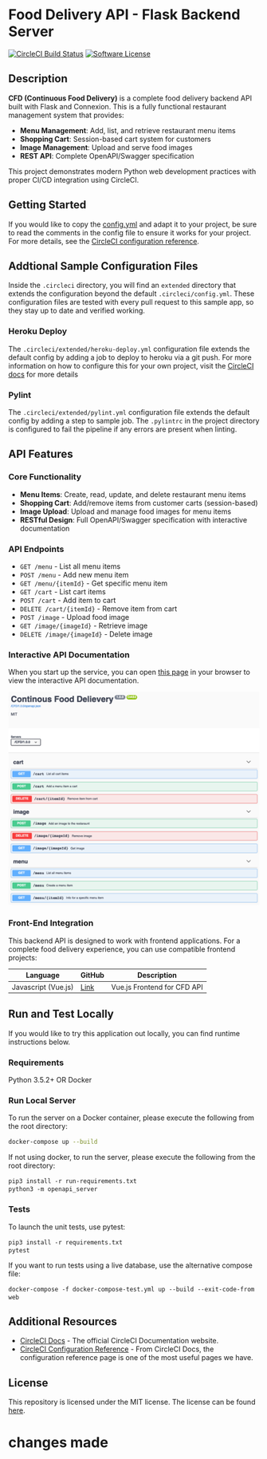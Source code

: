 # Food Delivery API - Flask Backend Server

[![CircleCI Build Status](https://circleci.com/gh/CircleCI-Public/sample-python-cfd.svg?style=shield)](https://circleci.com/gh/CircleCI-Public/sample-python-cfd) [![Software License](https://img.shields.io/badge/license-MIT-blue.svg)](https://raw.githubusercontent.com/CircleCI-Public/sample-python-cfd/main/LICENSE)

## Description

**CFD (Continuous Food Delivery)** is a complete food delivery backend API built with Flask and Connexion. This is a fully functional restaurant management system that provides:

- **Menu Management**: Add, list, and retrieve restaurant menu items
- **Shopping Cart**: Session-based cart system for customers
- **Image Management**: Upload and serve food images
- **REST API**: Complete OpenAPI/Swagger specification

This project demonstrates modern Python web development practices with proper CI/CD integration using CircleCI.

## Getting Started

If you would like to copy the [config.yml](https://github.com/CircleCI-public/sample-python-cfd/blob/main/.circleci/config.yml) and adapt it to your project, be sure to read the comments in the config file to ensure it works for your project. For more details, see the [CircleCI configuration reference](https://circleci.com/docs/2.0/configuration-reference/).

## Addtional Sample Configuration Files

Inside the `.circleci` directory, you will find an `extended` directory that extends the configuration beyond the default `.circleci/config.yml`. These configuration files are tested with every pull request to this sample app, so they stay up to date and verified working.

### Heroku Deploy

The `.circleci/extended/heroku-deploy.yml` configuration file extends the default config by adding a job to deploy to heroku via a git push. For more information on how to configure this for your own project, visit the [CircleCI docs](https://circleci.com/docs/2.0/deployment-integrations/#a-simple-example-using-heroku) for more details

### Pylint

The `.circleci/extended/pylint.yml` configuration file extends the default config by adding a step to sample job. The `.pylintrc` in the project directory is configured to fail the pipeline if any errors are present when linting.

## API Features

### Core Functionality

- **Menu Items**: Create, read, update, and delete restaurant menu items
- **Shopping Cart**: Add/remove items from customer carts (session-based)
- **Image Upload**: Upload and manage food images for menu items
- **RESTful Design**: Full OpenAPI/Swagger specification with interactive documentation

### API Endpoints

- `GET /menu` - List all menu items
- `POST /menu` - Add new menu item
- `GET /menu/{itemId}` - Get specific menu item
- `GET /cart` - List cart items
- `POST /cart` - Add item to cart
- `DELETE /cart/{itemId}` - Remove item from cart
- `POST /image` - Upload food image
- `GET /image/{imageId}` - Retrieve image
- `DELETE /image/{imageId}` - Delete image

### Interactive API Documentation

When you start up the service, you can open [this page](http://localhost:8080/CFD/1.0.0/ui/) in your browser to view the interactive API documentation.

![Swagger UI Screenshot](https://raw.githubusercontent.com/CircleCI-Public/sample-python-cfd/main/.github/img/preview.png)

### Front-End Integration

This backend API is designed to work with frontend applications. For a complete food delivery experience, you can use compatible frontend projects:

| Language |  GitHub | Description |
|---|---|---|
|  Javascript (Vue.js) | [Link](https://github.com/CircleCI-Public/sample-javascript-cfd)  | Vue.js Frontend for CFD API |

## Run and Test Locally

If you would like to try this application out locally, you can find runtime instructions below.

### Requirements

Python 3.5.2+ OR Docker

### Run Local Server

To run the server on a Docker container, please execute the following from the root directory:

```bash
docker-compose up --build
```

If not using docker, to run the server, please execute the following from the root directory:

```
pip3 install -r run-requirements.txt
python3 -m openapi_server
```

### Tests

To launch the unit tests, use pytest:

```
pip3 install -r requirements.txt
pytest
```

If you want to run tests using a live database, use the alternative compose file:

```
docker-compose -f docker-compose-test.yml up --build --exit-code-from web
```

## Additional Resources

* [CircleCI Docs](https://circleci.com/docs/) - The official CircleCI Documentation website.
* [CircleCI Configuration Reference](https://circleci.com/docs/2.0/configuration-reference/#section=configuration) - From CircleCI Docs, the configuration reference page is one of the most useful pages we have.


## License

This repository is licensed under the MIT license.
The license can be found [here](./LICENSE).
# changes made
